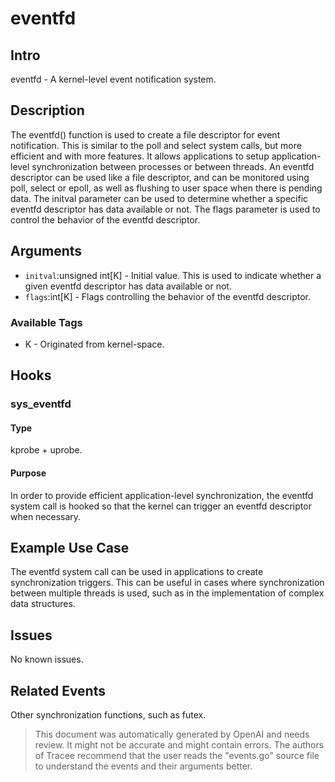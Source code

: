 
# eventfd

## Intro
eventfd - A kernel-level event notification system.

## Description
The eventfd() function is used to create a file descriptor for event notification. This is similar to the poll and select system calls, but more efficient and with more features. It allows applications to setup application-level synchronization between processes or between threads. An eventfd descriptor can be used like a file descriptor, and can be monitored using poll, select or epoll, as well as flushing to user space when there is pending data. The initval parameter can be used to determine whether a specific eventfd descriptor has data available or not. The flags parameter is used to control the behavior of the eventfd descriptor.

## Arguments
* `initval`:unsigned int[K] - Initial value. This is used to indicate whether a given eventfd descriptor has data available or not.
* `flags`:int[K] - Flags controlling the behavior of the eventfd descriptor.

### Available Tags
* K - Originated from kernel-space.

## Hooks
### sys_eventfd
#### Type
kprobe + uprobe.
#### Purpose
In order to provide efficient application-level synchronization, the eventfd system call is hooked so that the kernel can trigger an eventfd descriptor when necessary.

## Example Use Case
The eventfd system call can be used in applications to create synchronization triggers. This can be useful in cases where synchronization between multiple threads is used, such as in the implementation of complex data structures.

## Issues
No known issues.

## Related Events
Other synchronization functions, such as futex.

> This document was automatically generated by OpenAI and needs review. It might
> not be accurate and might contain errors. The authors of Tracee recommend that
> the user reads the "events.go" source file to understand the events and their
> arguments better.
